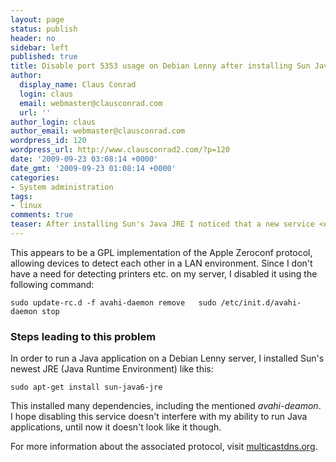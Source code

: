 ```yaml
---
layout: page
status: publish
header: no
sidebar: left
published: true
title: Disable port 5353 usage on Debian Lenny after installing Sun Java JRE
author:
  display_name: Claus Conrad
  login: claus
  email: webmaster@clausconrad.com
  url: ''
author_login: claus
author_email: webmaster@clausconrad.com
wordpress_id: 120
wordpress_url: http://www.clausconrad2.com/?p=120
date: '2009-09-23 03:08:14 +0000'
date_gmt: '2009-09-23 01:08:14 +0000'
categories:
- System administration
tags:
- linux
comments: true
teaser: After installing Sun's Java JRE I noticed that a new service <em>avahi-deamon</em> was listening on UDP port 5353.
---
```

This appears to be a GPL implementation of the Apple Zeroconf protocol, allowing devices to detect each other in a LAN environment. Since I don't have a need for detecting printers etc. on my server, I disabled it using the following command:

`sudo update-rc.d -f avahi-daemon remove  
sudo /etc/init.d/avahi-daemon stop`

### Steps leading to this problem

In order to run a Java application on a Debian Lenny server, I installed Sun's newest JRE (Java Runtime Environment) like this:

`sudo apt-get install sun-java6-jre`

This installed many dependencies, including the mentioned _avahi-deamon_. I hope disabling this service doesn't interfere with my ability to run Java applications, until now it doesn't look like it though.

For more information about the associated protocol, visit [multicastdns.org](http://www.multicastdns.org/).
